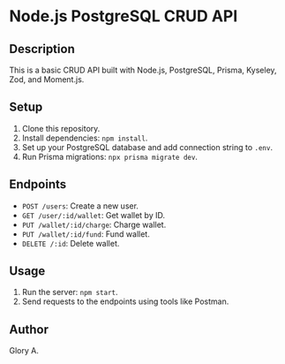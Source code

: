 # Node.js PostgreSQL CRUD API

## Description
This is a basic CRUD API built with Node.js, PostgreSQL, Prisma, Kyseley, Zod, and Moment.js.

## Setup
1. Clone this repository.
2. Install dependencies: `npm install`.
3. Set up your PostgreSQL database and add connection string to `.env`.
4. Run Prisma migrations: `npx prisma migrate dev`.

## Endpoints
- `POST /users`: Create a new user.
- `GET /user/:id/wallet`: Get wallet by ID.
- `PUT /wallet/:id/charge`: Charge wallet.
- `PUT /wallet/:id/fund`: Fund wallet.
- `DELETE /:id`: Delete wallet.

## Usage
1. Run the server: `npm start`.
2. Send requests to the endpoints using tools like Postman.

## Author
Glory A.
